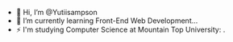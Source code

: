 - 👋 Hi, I’m @Yutiisampson
- 🌱 I’m currently learning Front-End Web Development...
- ⚡ I'm studying Computer Science at Mountain Top University: .

<!---
Yutiisampson/Yutiisampson is a ✨ special ✨ repository because its `README.md` (this file) appears on your GitHub profile.
You can click the Preview link to take a look at your changes.
--->
